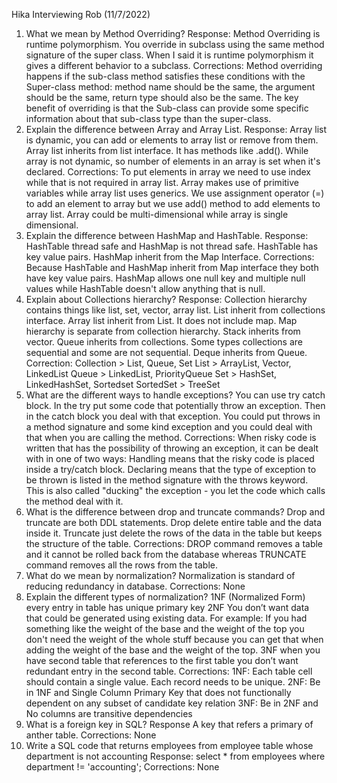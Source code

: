 
Hika Interviewing Rob (11/7/2022)
1. What we mean by Method Overriding?
Response:
Method Overriding is runtime polymorphism. You override in subclass using the same method signature of the super class. When I said it is runtime polymorphism it gives a different behavior to a subclass.
Corrections:
Method overriding happens if the sub-class method satisfies these conditions with the Super-class method: method name should be the same, the argument should be the same, return type should also be the same. The key benefit of overriding is that the Sub-class can provide some specific information about that sub-class type than the super-class. 
2. Explain the difference between Array and Array List.
Response:
Array list is dynamic, you can add or elements to array list or remove from them. Array list inherits from list interface. It has methods like .add(). While array is not dynamic, so number of elements in an array is set when it's declared.
Corrections:
To put elements in array we need to use index while that is not required in array list. Array makes use of primitive variables while array list uses generics. We use assignment operator (=) to add an element to array but we use add() method to add elements to array list. Array could be multi-dimensional while array is single dimensional. 
3. Explain the difference between HashMap and HashTable.
Response:
HashTable thread safe and HashMap is not thread safe. HashTable has key value pairs. HashMap inherit from the Map Interface. 
Corrections:
Because HashTable and HashMap inherit from Map interface they both have key value pairs. HashMap allows one null key and multiple null values while HashTable doesn't allow anything that is null. 
4. Explain about Collections hierarchy?
Response:
Collection hierarchy contains things like list, set, vector, array list. List inherit from collections interface.
Array list inherit from List. It does not include map. Map hierarchy is separate from collection hierarchy. 
Stack inherits from vector. Queue inherits from collections. Some types collections are sequential and some are not sequential. Deque inherits from Queue.
Correction: 
Collection > List, Queue, Set
List > ArrayList, Vector, LinkedList
Queue > LinkedList, PriorityQueue
Set > HashSet, LinkedHashSet, Sortedset
SortedSet > TreeSet
5. What are the different ways to handle exceptions?
You can use try catch block. In the try put some code that potentially throw an exception. Then in the catch block you deal with that exception. You could put throws in a method signature and some kind exception and you could deal with that when you are calling the method. 
Corrections:
When risky code is written that has the possibility of throwing an exception, it can be dealt with in one of two ways: Handling means that the risky code is placed inside a try/catch block. Declaring means that the type of exception to be thrown is listed in the method signature with the throws keyword. This is also called "ducking" the exception - you let the code which calls the method deal with it.
6. What is the difference between drop and truncate commands?
Drop and truncate are both DDL statements. Drop delete entire table and the data inside it. Truncate just delete the rows of the data in the table but keeps the structure of the table. 
Corrections:
DROP command removes a table and it cannot be rolled back from the database whereas TRUNCATE command removes all the rows from the table. 
7. What do we mean by normalization?
Normalization is standard of reducing redundancy in database. 
Corrections:
None
8. Explain the different types of normalization?
1NF (Normalized Form) every entry in table has unique primary key
2NF You don’t want data that could be generated using existing data. For example: If you had something like the weight of the base and the weight of the top you don't need the weight of the whole stuff because you can get that when adding the weight of the base and the weight of the top. 
3NF when you have second table that references to the first table you don’t want redundant entry in the second table. 
Corrections:
1NF: Each table cell should contain a single value. Each record needs to be unique.
2NF: Be in 1NF and Single Column Primary Key that does not functionally dependent on any subset of candidate key relation
3NF: Be in 2NF and No columns are transitive dependencies
9. What is a foreign key in SQL?
Response
A key that refers a primary of anther table. 
Corrections:
None
10. Write a SQL code that returns employees from employee table whose department is not accounting
Response:
select * from employees where department != 'accounting';
Corrections:
None


 